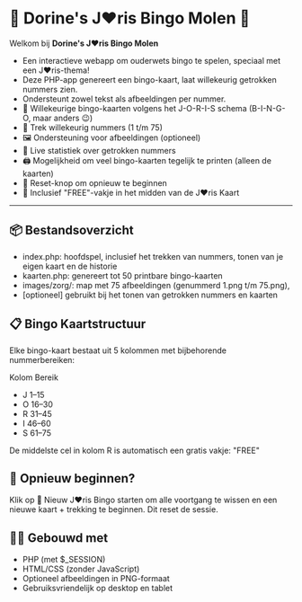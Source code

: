 # 🎉 Dorine's J❤️ris Bingo Molen 🎲

Welkom bij **Dorine's J❤️ris Bingo Molen** 
- Een interactieve webapp om ouderwets bingo te spelen, speciaal met een J❤️ris-thema!
- Deze PHP-app genereert een bingo-kaart, laat willekeurig getrokken nummers zien.
- Ondersteunt zowel tekst als afbeeldingen per nummer.
- 🎫 Willekeurige bingo-kaarten volgens het J-O-R-I-S schema (B-I-N-G-O, maar anders 😉)
- 🎲 Trek willekeurig nummers (1 t/m 75)
- 🖼️ Ondersteuning voor afbeeldingen (optioneel)
- 🧮 Live statistiek over getrokken nummers
- 🖨️ Mogelijkheid om veel bingo-kaarten tegelijk te printen (alleen de kaarten)
- 🧼 Reset-knop om opnieuw te beginnen
- 🎁 Inclusief "FREE"-vakje in het midden van de J❤️ris Kaart

---

## 📦 Bestandsoverzicht
- index.php: hoofdspel, inclusief het trekken van nummers, tonen van je eigen kaart en de historie
- kaarten.php: genereert tot 50 printbare bingo-kaarten
- images/zorg/: map met 75 afbeeldingen (genummerd 1.png t/m 75.png), 
- [optioneel] gebruikt bij het tonen van getrokken nummers en kaarten

## 📋 Bingo Kaartstructuur
Elke bingo-kaart bestaat uit 5 kolommen met bijbehorende nummerbereiken:

Kolom	Bereik
- J	1–15
- O	16–30
- R	31–45
- I	46–60
- S	61–75

De middelste cel in kolom R is automatisch een gratis vakje: "FREE"

## 🔄 Opnieuw beginnen?
Klik op 🔄 Nieuw J❤️ris Bingo starten om alle voortgang te wissen en een nieuwe kaart + trekking te beginnen. 
Dit reset de sessie.

## 🧑‍💻 Gebouwd met
- PHP (met $_SESSION)
- HTML/CSS (zonder JavaScript)
- Optioneel afbeeldingen in PNG-formaat
- Gebruiksvriendelijk op desktop en tablet
